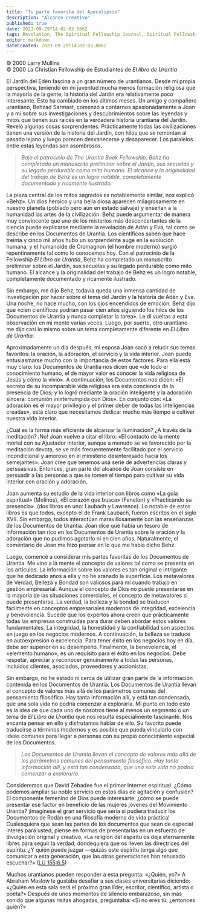 ```yaml
---
title: "Tu parte favorita del Apocalipsis"
description: "Alcance creativo"
published: true
date: 2023-09-29T14:02:03.086Z
tags: Revelation, The Spiritual Fellowship Journal, Spiritual Fellowship, article
editor: markdown
dateCreated: 2023-09-29T14:02:03.086Z
---
```


<p class="v-card v-sheet theme--light grey lighten-3 px-2">© 2000 Larry Mullins<br>© 2000 La Christian Fellowship de Estudiantes de <i>El libro de Urantia</i></p>


El Jardín del Edén fascina a un gran número de urantianos. Desde mi propia perspectiva, teniendo en mi juventud mucha menos formación religiosa que la mayoría de la gente, la historia del Jardín era relativamente poco interesante. Esto ha cambiado en los últimos meses. Un amigo y compañero urantiano, Behzad Sarmast, comenzó a contarnos apasionadamente a Joan y a mí sobre sus investigaciones y descubrimientos sobre las leyendas y mitos que tienen sus raíces en la verdadera historia urantiana del Jardín. Reveló algunas cosas sorprendentes. Prácticamente todas las civilizaciones tienen una versión de la historia del Jardín, con hilos que se remontan al pasado lejano y luego parecen desvanecerse y desaparecer. Los paralelos entre estas leyendas son asombrosos.

> _Bajo el patrocinio de The Urantia Book Fellowship, Behz ha completado un manuscrito preliminar sobre el Jardín, sus secuelas y su legado perdurable como mito humano. El alcance y la originalidad del trabajo de Behz es un logro notable, completamente documentado y ricamente ilustrado._

La pieza central de los mitos sagrados es notablemente similar, nos explicó «Behz». Un dios heroico y una bella diosa aparecen milagrosamente en nuestro planeta (poblado pero aún en estado salvaje) y enseñan a la humanidad las artes de la civilización. Behz puede argumentar de manera muy convincente que uno de los misterios más desconcertantes de la ciencia puede explicarse mediante la revelación de Adán y Eva, tal como se describe en los Documentos de Urantia. Los científicos saben que hace treinta y cinco mil años hubo un sorprendente auge en la evolución humana, y el humanoide de Cromagnon (el hombre moderno) surgió repentinamente tal como lo conocemos hoy. Con el patrocinio de la Fellowship _El Libro de Urantia_, Behz ha completado un manuscrito preliminar sobre el Jardín, sus secuelas y su legado perdurable como mito humano. El alcance y la originalidad del trabajo de Behz es un logro notable, completamente documentado y ricamente ilustrado.

Sin embargo, me dijo Behz, todavía queda una inmensa cantidad de investigación por hacer sobre el tema del Jardín y la historia de Adán y Eva. Una noche, no hace mucho, con los ojos encendidos de emoción, Behz dijo que «cien científicos podrían pasar cien años siguiendo los hilos de los Documentos de Urantia y nunca completar la tarea». Le di vueltas a esta observación en mi mente varias veces. Luego, por suerte, otro urantiano me dijo casi lo mismo sobre un tema completamente diferente en _El Libro de Urantia_.

Aproximadamente un día después, mi esposa Joan sacó a relucir sus temas favoritos: la oración, la adoración, el servicio y la vida interior. Joan puede entusiasmarse mucho con la importancia de estos factores. Para ella está muy claro: los Documentos de Urantia nos dicen que «de todo el conocimiento humano, el de mayor valor es conocer la vida religiosa de Jesús y cómo la vivió». A continuación, los Documentos nos dicen: «El secreto de su incomparable vida religiosa era esta conciencia de la presencia de Dios; y lo logró mediante la oración inteligente y la adoración sincera: comunión ininterrumpida con Dios». En conjunto con: «La adoración es el mayor privilegio y el primer deber de todas las inteligencias creadas», está claro que necesitamos dedicar mucho más tiempo a cultivar nuestra vida interior.

¿Cuál es la forma más eficiente de alcanzar la iluminación? ¿A través de la meditación? ¡No! Joan vuelve a citar el libro: «El contacto de la mente mortal con su Ajustador interior, aunque a menudo se ve favorecido por la meditación devota, se ve más frecuentemente facilitado por el servicio incondicional y amoroso en el ministerio desinteresado hacia los semejantes». Joan cree que tenemos una serie de advertencias claras y persuasivas. Entonces, gran parte del alcance de Joan consiste en persuadir a las personas a que se tomen el tiempo para cultivar su vida interior con oración y adoración.

Joan aumenta su estudio de la vida interior con libros como «La guía espiritual» (Molinos), «El corazón que busca» (Fenelon) y «Practicando su presencia». (dos libros en uno: Laubach y Lawrence). Lo notable de estos libros es que todos, excepto el de Frank Laubach, fueron escritos en el siglo XVII. Sin embargo, todos interactúan maravillosamente con las enseñanzas de los Documentos de Urantia. Joan dice que había un tesoro de información tan rico en los Documentos de Urantia sobre la oración y la adoración que no pudimos agotarlo ni en cien años. Naturalmente, el comentario de Joan me hizo pensar en lo que me había dicho Behz.

Luego, comencé a considerar mis partes favoritas de los Documentos de Urantia. Me vino a la mente el concepto de valores tal como se presenta en los artículos. La información sobre los valores es tan original e intrigante que he dedicado años a ella y no he arañado la superficie. Los metavalores de Verdad, Belleza y Bondad son valiosos para mí cuando trabajo en gestión empresarial. Aunque el concepto de Dios no puede presentarse en la mayoría de las situaciones comerciales, el concepto de metavalores sí puede presentarse. La verdad, la belleza y la bondad se traducen fácilmente en conceptos empresariales modernos de integridad, excelencia y benevolencia. Sucede que los expertos ahora creen que prácticamente todas las empresas construidas para durar deben abordar estos valores fundamentales. La integridad, la honestidad y la confiabilidad son aspectos en juego en los negocios modernos. A continuación, la belleza se traduce en autoexpresión o excelencia. Para tener éxito en los negocios hoy en día, debe ser superior en su desempeño. Finalmente, la benevolencia, el «elemento humano», es un requisito para el éxito en los negocios. Debe respetar, apreciar y reconocer genuinamente a todas las personas, incluidos clientes, asociados, proveedores y accionistas.

Sin embargo, no he estado ni cerca de utilizar gran parte de la información contenida en los Documentos de Urantia. Los Documentos de Urantia llevan el concepto de valores más allá de los parámetros comunes del pensamiento filosófico. Hay tanta información allí, y está tan condensada, que una sola vida no podría comenzar a explorarla. Mi punto en todo esto es la idea de que cada uno de nosotros tiene al menos un segmento o un tema de _El Libro de Urantia_ que nos resulta especialmente fascinante. Nos encanta pensar en ello y disfrutamos hablar de ello. Su favorito puede traducirse a términos modernos y es posible que pueda vincularlo con ideas comunes para llegar a personas con su propio conocimiento especial de los Documentos.

> _Los Documentos de Urantia llevan el concepto de valores más allá de los parámetros comunes del pensamiento filosófico. Hay tanta información allí, y está tan condensada, que una sola vida no podría comenzar a explorarla._

Consideremos que David Zebadee fue el primer Internet espiritual. ¿Cómo podemos ampliar su noble servicio en estos días de agitación y confusión? El componente femenino de Dios puede interesarte: ¿cómo se puede presentar ese factor en beneficio de las mujeres jóvenes del Movimiento Urantia? ¡Imagínese el gran servicio que sería si pudiera traducir los Documentos de Rodán en una filosofía moderna de vida práctica! Cualesquiera que sean las partes de los documentos que sean de especial interés para usted, piense en formas de presentarlas en un esfuerzo de divulgación original y creativo. «La religión del espíritu os deja eternamente libres para seguir la verdad, dondequiera que os lleven las directrices del espíritu. ¿Y quién puede juzgar —quizás este espíritu tenga algo que comunicar a esta generación, que las otras generaciones han rehusado escuchar?» ([LU 155:6.5](/es/The_Urantia_Book/155#p6_5))

Muchos urantianos pueden responder a esta pregunta: «¿Quién, yo?» A Abraham Maslow le gustaba desafiar a sus clases universitarias diciendo: «¿Quién en esta sala será el próximo gran líder, escritor, científico, artista o poeta?» Después de unos momentos de silencio embarazoso, sin más sonido que algunas risitas ahogadas, preguntaba: «Si no eres tú, ¿entonces quién?»

